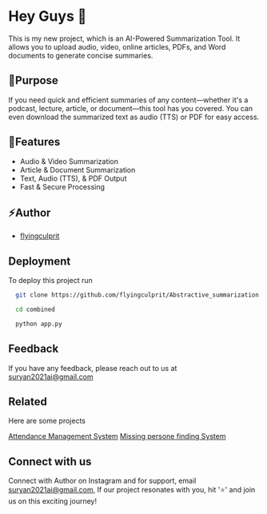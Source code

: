 
# Hey Guys 🤟


This is my new project, which is an AI-Powered Summarization Tool. It allows you to upload audio, video, online articles, PDFs, and Word documents to generate concise summaries.


## 🎯Purpose

If you need quick and efficient summaries of any content—whether it's a podcast, lecture, article, or document—this tool has you covered. You can even download the summarized text as audio (TTS) or PDF for easy access.




## 🚀Features

- Audio & Video Summarization
- Article & Document Summarization
- Text, Audio (TTS), & PDF Output
- Fast & Secure Processing


## ⚡Author

 - [flyingculprit](https://www.instagram.com/flying_culprit/)




## Deployment

To deploy this project run

```bash
  git clone https://github.com/flyingculprit/Abstractive_summarization.git
```

```bash
  cd combined
```

```bash
  python app.py
```

## Feedback

If you have any feedback, please reach out to us at suryan2021ai@gmail.com


## Related

Here are some projects

[Attendance Management System](https://github.com/flyingculprit/attendance_monitor)
[Missing persone finding System](https://github.com/flyingculprit/Finding_person)


## Connect with us 

Connect with Author on Instagram and for support, email suryan2021ai@gmail.com, If our project resonates with you, hit '⭐' and join us on this exciting journey!